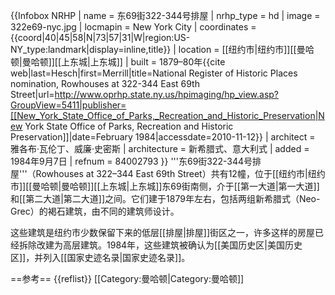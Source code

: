 {{Infobox NRHP
| name                 = 东69街322-344号排屋
| nrhp_type            = hd
| image                = 322e69-nyc.jpg
| locmapin             = New York City
| coordinates          = {{coord|40|45|58|N|73|57|31|W|region:US-NY_type:landmark|display=inline,title}}
| location             = [[纽约市|纽约市]][[曼哈顿|曼哈顿]][[上东城|上东城]]
| built                = 1879–80年<ref name="NRHP nom">{{cite web|last=Hesch|first=Merrill|title=National Register of Historic Places nomination, Rowhouses at 322-344 East 69th Street|url=http://www.oprhp.state.ny.us/hpimaging/hp_view.asp?GroupView=5411|publisher=[[New_York_State_Office_of_Parks,_Recreation_and_Historic_Preservation|New York State Office of Parks, Recreation and Historic Preservation]]|date=February 1984|accessdate=2010-11-12}}</ref>
| architect            = 雅各布·瓦伦丁、威廉·史密斯<ref name="NRHP nom" />
| architecture         = 新希腊式、意大利式
| added                = 1984年9月7日
| refnum               = 84002793 
}}
'''东69街322-344号排屋'''（Rowhouses at 322–344 East 69th Street）共有12幢，位于[[纽约市|纽约市]][[曼哈顿|曼哈顿]][[上东城|上东城]]东69街南侧，介于[[第一大道|第一大道]]和[[第二大道|第二大道]]之间。它们建于1879年左右，包括两组新希腊式（Neo-Grec）的褐石建筑，由不同的建筑师设计。

这些建筑是纽约市少数保留下来的低层[[排屋|排屋]]街区之一，许多这样的房屋已经拆除改建为高层建筑。1984年，这些建筑被确认为[[美国历史区|美国历史区]]，并列入[[国家史迹名录|国家史迹名录]]。

==参考==
{{reflist}}
[[Category:曼哈顿|Category:曼哈顿]]